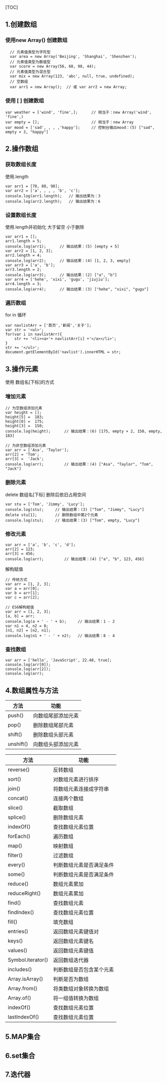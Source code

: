 [TOC]


## 1.创建数组

### 使用new Array() 创建数组

```
  // 元素值类型为字符型
  var area = new Array('Beijing', 'Shanghai', 'Shenzhen');
  // 元素值类型为数值型
  var score = new Array(56, 68, 98, 44);
  // 元素值类型为混合型
  var mix = new Array(123, 'abc', null, true, undefined);
  // 空数组
  var arr1 = new Array();  // 或 var arr2 = new Array;
```

### 使用 [ ] 创建数组

```
var weather = ['wind', 'fine',];      // 相当于：new Array('wind', 'fine',)
var empty = [];                       // 相当于：new Array
var mood = ['sad', , , ,'happy'];     // 控制台输出mood：(5) ["sad", empty × 3, "happy"]
```

## 2.操作数组
### 获取数组长度
使用.length

```
var arr1 = [78, 88, 98];
var arr2 = ['a', , , , 'b', 'c'];
console.log(arr1.length);   // 输出结果为：3
console.log(arr2.length);   // 输出结果为：6
```

### 设置数组长度
使用.length并初始化
大于留空
小于删除
 
```
var arr1 = [];
arr1.length = 5;
console.log(arr1);      // 输出结果：(5) [empty × 5]
var arr2 = [1, 2, 3];
arr2.length = 4; 
console.log(arr2);      // 输出结果：(4) [1, 2, 3, empty]
var arr3 = ['a', 'b'];
arr3.length = 2; 
console.log(arr3);      // 输出结果：(2) ["a", "b"]
var arr4 = ['hehe', 'xixi', 'gugu', 'jiujiu'];
arr4.length = 3; 
console.log(arr4);      // 输出结果：(3) ["hehe", "xixi", "gugu"]
```

### 遍历数组
for in 循环
```
var navlistArr = ['首页','新闻','关于'];
var str = '<ul>';
for(var i in navlistArr){
    str += '<li><a>'+ navlistArr[i] +'</a></li>';
}
str += '</ul>';
document.getElementById('navlist').innerHTML = str;
```

## 3.操作元素

使用 数组名\[下标]的方式

### 增加元素

```
// 为空数组添加元素
var height = [];
height[5] =  183;
height[0] =  175;
height[3] =  150;
console.log(height);      // 输出结果：(6) [175, empty × 2, 150, empty, 183]

// 为非空数组添加元素
var arr = ['Asa', 'Taylor'];
arr[2] = 'Tom';
arr[3] =  'Jack';
console.log(arr);         // 输出结果：(4) ["Asa", "Taylor", "Tom", "Jack"]
```

### 删除元素

delete 数组名\[下标]
删除后依旧占用空间

```
var stu = ['Tom', 'Jimmy', 'Lucy'];
console.log(stu);     // 输出结果：(3) ["Tom", "Jimmy", "Lucy"]
delete stu[1];        // 删除数组中第2个元素
console.log(stu);     // 输出结果：(3) ["Tom", empty, "Lucy"]
```

### 修改元素

```
var arr = ['a', 'b', 'c', 'd'];
arr[2] = 123;
arr[3] = 456;
console.log(arr);         // 输出结果：(4) ["a", "b", 123, 456]
```

解构赋值
```
// 传统方式
var arr = [1, 2, 3];
var a = arr[0];
var b = arr[1];
var c = arr[2];
```
```
// ES6解构赋值
var arr = [1, 2, 3];
[a, b] = arr;
console.log(a + ' - ' + b);     // 输出结果：1 - 2
var n1 = 4, n2 = 8;
[n1, n2] = [n2, n1];
console.log(n1 + ' - ' + n2);   // 输出结果：8 - 4
```


### 查找数组

```
var arr = ['hello', 'JavaScript', 22.48, true];
console.log(arr[0]);
console.log(arr[2]);
console.log(arr);
```

## 4.数组属性与方法

|方法|功能|
|--|--|
|push()|向数组尾部添加元素|
|pop()|删除数组尾部元素|
|shift()|删除数组头部元素|
|unshift()|向数组头部添加元素|

|方法|功能|
|--|--|
|reverse()|反转数组|
|sort()|对数组元素进行排序|
|join()|将数组元素连接成字符串|
|concat()|连接两个数组|
|slice()|截取数组|
|splice()|删除数组元素|
|indexOf()|查找数组元素位置|
|forEach()|遍历数组|
|map()|映射数组|
|filter()|过滤数组|
|every()|判断数组元素是否满足条件|
|some()|判断数组元素是否满足条件|
|reduce()|数组元素累加|
|reduceRight()|数组元素累加|
|find()|查找数组元素|
|findIndex()|查找数组元素位置|
|fill()|填充数组|
|entries()|返回数组元素键值对|
|keys()|返回数组元素键名|
|values()|返回数组元素键值|
|Symbol.iterator()|返回数组迭代器|
|includes()|判断数组是否包含某个元素|
|Array.isArray()|判断是否为数组|
|Array.from()|将类数组对象转换为数组|
|Array.of()|将一组值转换为数组|
|indexOf()|查找数组元素位置|
|lastIndexOf()|查找数组元素位置|

## 5.MAP集合


## 6.set集合



## 7.迭代器


